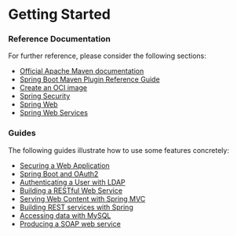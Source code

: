 # Getting Started

### Reference Documentation
For further reference, please consider the following sections:

* [Official Apache Maven documentation](https://maven.apache.org/guides/index.html)
* [Spring Boot Maven Plugin Reference Guide](https://docs.spring.io/spring-boot/docs/2.3.5.RELEASE/maven-plugin/reference/html/)
* [Create an OCI image](https://docs.spring.io/spring-boot/docs/2.3.5.RELEASE/maven-plugin/reference/html/#build-image)
* [Spring Security](https://docs.spring.io/spring-boot/docs/2.3.5.RELEASE/reference/htmlsingle/#boot-features-security)
* [Spring Web](https://docs.spring.io/spring-boot/docs/2.3.5.RELEASE/reference/htmlsingle/#boot-features-developing-web-applications)
* [Spring Web Services](https://docs.spring.io/spring-boot/docs/2.3.5.RELEASE/reference/htmlsingle/#boot-features-webservices)

### Guides
The following guides illustrate how to use some features concretely:

* [Securing a Web Application](https://spring.io/guides/gs/securing-web/)
* [Spring Boot and OAuth2](https://spring.io/guides/tutorials/spring-boot-oauth2/)
* [Authenticating a User with LDAP](https://spring.io/guides/gs/authenticating-ldap/)
* [Building a RESTful Web Service](https://spring.io/guides/gs/rest-service/)
* [Serving Web Content with Spring MVC](https://spring.io/guides/gs/serving-web-content/)
* [Building REST services with Spring](https://spring.io/guides/tutorials/bookmarks/)
* [Accessing data with MySQL](https://spring.io/guides/gs/accessing-data-mysql/)
* [Producing a SOAP web service](https://spring.io/guides/gs/producing-web-service/)

